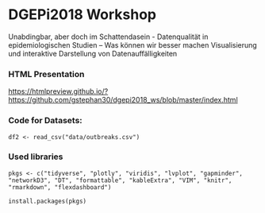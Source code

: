 # DGEPi2018 Workshop

Unabdingbar, aber doch im Schattendasein - Datenqualität in epidemiologischen Studien – Was können wir besser machen
Visualisierung und interaktive Darstellung von Datenauffälligkeiten

### HTML Presentation
https://htmlpreview.github.io/?https://github.com/gstephan30/dgepi2018_ws/blob/master/index.html

### Code for Datasets:

`df2 <- read_csv("data/outbreaks.csv")`

### Used libraries

`pkgs <- c("tidyverse", "plotly", "viridis", "lvplot", "gapminder", "networkD3", "DT", "formattable", "kableExtra", "VIM", "knitr", "rmarkdown", "flexdashboard")`

`install.packages(pkgs)`
